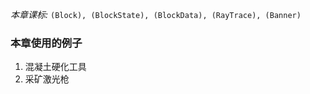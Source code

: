 *本章课标:* `(Block), (BlockState), (BlockData), (RayTrace), (Banner)`

### 本章使用的例子
1. 混凝土硬化工具
2. 采矿激光枪



